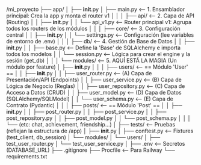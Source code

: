/mi_proyecto
├── app/
│   ├── __init__.py
│   ├── main.py              <-- 1. Ensamblador principal: Crea la app y monta el router v1
│   │
│   ├── api/                 <-- 2. Capa de API (Routing)
│   │   ├── __init__.py
│   │   └── api_v1.py        <-- Router principal v1: Agrupa todos los routers de los módulos
│   │
│   ├── core/                <-- 3. Configuración central
│   │   ├── __init__.py
│   │   └── settings.py      <-- Configuración (lee variables de entorno de .env)
│   │
│   ├── db/                  <-- 4. Gestión de Base de Datos
│   │   ├── __init__.py
│   │   ├── base.py          <-- Define la 'Base' de SQLAlchemy e importa todos los modelos
│   │   └── session.py       <-- Lógica para crear el engine y la sesión (get_db)
│   │
│   └── modules/             <-- 5. AQUÍ ESTÁ LA MAGIA (Un módulo por feature)
│       ├── __init__.py
│       │
│       ├── users/           <-- == Módulo 'User' ==
│       │   ├── __init__.py
│       │   ├── user_router.py       <-- (A) Capa de Presentación/API (Endpoints)
│       │   ├── user_service.py      <-- (B) Capa de Lógica de Negocio (Reglas)
│       │   ├── user_repository.py   <-- (C) Capa de Acceso a Datos (CRUD)
│       │   ├── user_model.py        <-- (D) Capa de Datos (SQLAlchemy/SQLModel)
│       │   └── user_schema.py       <-- (E) Capa de Contrato (Pydantic)
│       │
│       ├── posts/           <-- == Módulo 'Post' ==
│       │   ├── __init__.py
│       │   ├── post_router.py
│       │   ├── post_service.py
│       │   ├── post_repository.py
│       │   ├── post_model.py
│       │   └── post_schema.py
│       │
│       └── (etc: chat, achievement, friendship...)
│
├── tests/                   <-- Pruebas (reflejan la estructura de /app)
│   ├── __init__.py
│   ├── conftest.py          <-- Fixtures (test_client, db_session)
│   └── modules/
│       └── users/
│           ├── test_user_router.py
│           └── test_user_service.py
│
├── .env                     <-- Secretos (DATABASE_URL)
├── .gitignore
├── Procfile                 <-- Para Railway
└── requirements.txt